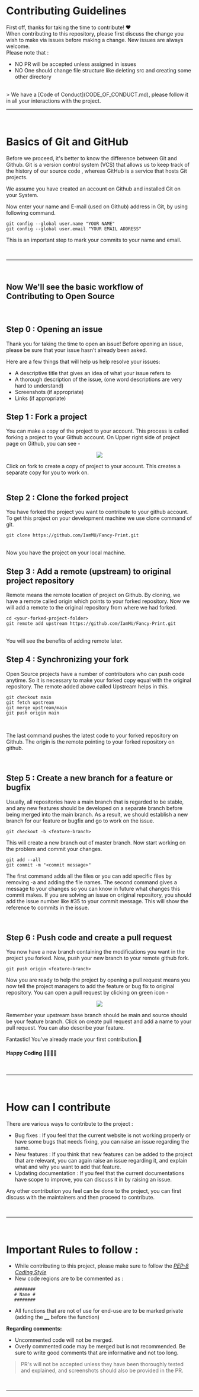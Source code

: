 # Contributing Guidelines

First off, thanks for taking the time to contribute! ❤️ </br>
When contributing to this repository, please first discuss the change you wish to make via issues before making a change. New issues are always welcome.
</br>
Please note that :
</br>
- NO PR will be accepted unless assigned in issues
- NO One should change file structure like deleting src and creating some other directory
</br>
> We have a [Code of Conduct](CODE_OF_CONDUCT.md), please follow it in all your interactions with the project.

<br>

* * * * *

<br>

# Basics of Git and GitHub

Before we proceed, it's better to know the difference between Git and Github. Git is a version control system (VCS) that allows us to keep track of the history of our source code , whereas GitHub is a service that hosts Git projects. 

We assume you have created an account on Github and installed Git on your System.

Now enter your name and E-mail (used on Github) address in Git, by using following command.

```
git config --global user.name "YOUR NAME"
git config --global user.email "YOUR EMAIL ADDRESS"
```
This is an important step to mark your commits to your name and email.

<br>

* * * * *

<br>

## Now We'll see the basic workflow of Contributing to Open Source
<br />

## Step 0 : Opening an issue

Thank you for taking the time to open an issue!
Before opening an issue, please be sure that your issue hasn't already been asked.

Here are a few things that will help us help resolve your issues:

- A descriptive title that gives an idea of what your issue refers to
- A thorough description of the issue, (one word descriptions are very hard to understand)
- Screenshots (if appropriate)
- Links (if appropriate)

## Step 1 : Fork a project

You can make a copy of the project to your account. This process is called forking a project to your Github account. On Upper right side of project page on Github, you can see -

<p align="center">  <img  src="https://i.imgur.com/P0n6f97.png">  </p>
Click on fork to create a copy of project to your account. This creates a separate copy for you to work on.

<br />

<br />

## Step 2 : Clone the forked project

You have forked the project you want to contribute to your github account. To get this project on your development machine we use clone command of git.

```
git clone https://github.com/IamMU/Fancy-Print.git
``` 
<br/>
Now you have the project on your local machine.

<br />

## Step 3 : Add a remote (upstream) to original project repository

Remote means the remote location of project on Github. By cloning, we have a remote called origin which points to your forked repository. Now we will add a remote to the original repository from where we had forked.

```
cd <your-forked-project-folder>
git remote add upstream https://github.com/IamMU/Fancy-Print.git
``` 
<br/>
You will see the benefits of adding remote later.

<br />

## Step 4 : Synchronizing your fork

Open Source projects have a number of contributors who can push code anytime. So it is necessary to make your forked copy equal with the original repository. The remote added above called Upstream helps in this.

```
git checkout main
git fetch upstream
git merge upstream/main
git push origin main 
``` 
<br/>

The last command pushes the latest code to your forked repository on Github. The origin is the remote pointing to your forked repository on github.

<br />

## Step 5 : Create a new branch for a feature or bugfix

Usually, all repositories have a main branch that is regarded to be stable, and any new features should be developed on a separate branch before being merged into the main branch. As a result, we should establish a new branch for our feature or bugfix and go to work on the issue. 

```
git checkout -b <feature-branch>
```

This will create a new branch out of master branch. Now start working on the problem and commit your changes.

```
git add --all
git commit -m "<commit message>"
```
The first command adds all the files or you can add specific files by removing -a and adding the file names. The second command gives a message to your changes so you can know in future what changes this commit makes. If you are solving an issue on original repository, you should add the issue number like #35 to your commit message. This will show the reference to commits in the issue.

<br />

## Step 6 : Push code and create a pull request

You now have a new branch containing the modifications you want in the project you forked. Now, push your new branch to your remote github fork. 

```
git push origin <feature-branch>
```
Now you are ready to help the project by opening a pull request means you now tell the project managers to add the feature or bug fix to original repository. You can open a pull request by clicking on green icon -

<p align="center">  <img  src="https://i.imgur.com/aGaqAD5.png">  </p>

Remember your upstream base branch should be main and source should be your feature branch. Click on create pull request and add a name to your pull request. You can also describe your feature.

Fantastic! You've already made your first contribution.🥳

#### Happy Coding 👩‍💻👩‍💻

<br>

* * * * *

<br>

# How can I contribute

There are various ways to contribute to the project : 
- Bug fixes : If you feel that the current website is not working properly or have some bugs that needs fixing, you can raise an issue regarding the same. 
- New features : If you think that new features can be added to the project that are relevant, you can again raise an issue regarding it, and explain what and why you want to add that feature. 
- Updating documentation : If you feel that the current documentations have scope to improve, you can discuss it in by raising an issue.

Any other contribution you feel can be done to the project, you can first discuss with the maintainers and then proceed to contribute.

<br>

* * * * *

<br>

# Important Rules to follow :

- While contributing to this project, please make sure to follow the [*PEP-8 Coding Style*](https://www.geeksforgeeks.org/pep-8-coding-style-guide-python/)
- New code regions are to be commented as : 
```
   ########
   # Name #
   ########
```
- All functions that are not of use for end-use are to be marked private (adding the **__** before the function)

**Regarding comments:**
- Uncommented code will not be merged.
- Overly commented code may be merged but is not recommended.
Be sure to write good comments that are informative and not too long.

> PR's will not be accepted unless they have been thoroughly tested and explained, and screenshots should also be provided in the PR.

<br>

* * * * *

<br>
